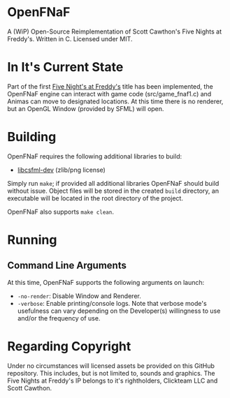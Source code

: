 # OpenFNaF
A (WiP) Open-Source Reimplementation of Scott Cawthon's Five Nights at Freddy's. Written in C. Licensed under MIT.

# In It's Current State
Part of the first [Five Night's at Freddy's](https://store.steampowered.com/app/319510/Five_Nights_at_Freddys/) title has been implemented, the OpenFNaF engine can interact with game code (src/game_fnaf1.c) and Animas can move to designated locations. At this time there is no renderer, but an OpenGL Window (provided by SFML) will open.

# Building
OpenFNaF requires the following additional libraries to build:
* [libcsfml-dev](https://www.sfml-dev.org/) (zlib/png license)

Simply run `make`; if provided all additional libraries OpenFNaF should build without issue. Object files will be stored in the created `build` directory, an executable will be located in the root directory of the project.

OpenFNaF also supports `make clean`.

# Running
## Command Line Arguments
At this time, OpenFNaF supports the following arguments on launch:
* `-no-render`: Disable Window and Renderer.
* `-verbose`: Enable printing/console logs. Note that verbose mode's usefulness can vary depending on the Developer(s) willingness to use and/or the frequency of use.
# Regarding Copyright
Under no circumstances will licensed assets be provided on this GitHub repository. This includes, but is not limited to, sounds and graphics. The Five Nights at Freddy's IP belongs to it's rightholders, Clickteam LLC and Scott Cawthon.
